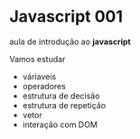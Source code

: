 # Javascript 001
aula de introdução ao **javascript**

Vamos estudar
- váriaveis
- operadores
- estrutura de decisão
- estrutura de repetição
- vetor
- interação com DOM
